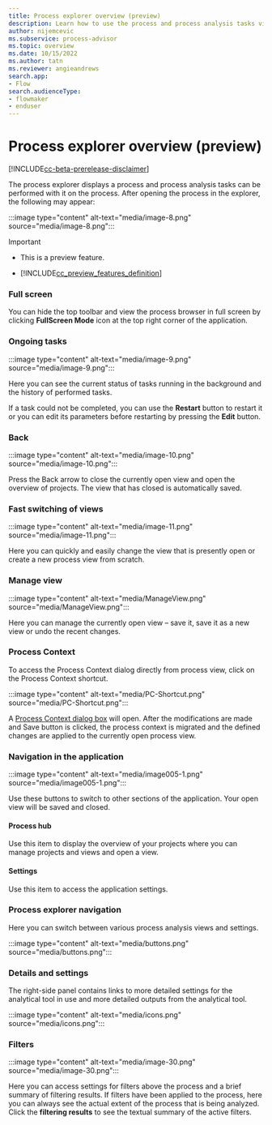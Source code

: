 ```yaml
---
title: Process explorer overview (preview)
description: Learn how to use the process and process analysis tasks view in the minit desktop application in process advisor.
author: nijemcevic
ms.subservice: process-advisor
ms.topic: overview
ms.date: 10/15/2022
ms.author: tatn
ms.reviewer: angieandrews
search.app:
- Flow
search.audienceType:
- flowmaker
- enduser
---
```


# Process explorer overview (preview)

[!INCLUDE[cc-beta-prerelease-disclaimer](../includes/cc-beta-prerelease-disclaimer.md)]

The process explorer displays a process and process analysis tasks can be performed with it on the process. After opening the process in the explorer, the following may appear:

:::image type="content" alt-text="media/image-8.png" source="media/image-8.png":::

> [!IMPORTANT]
> - This is a preview feature.
>
> - [!INCLUDE[cc_preview_features_definition](../includes/cc-preview-features-definition.md)]

### Full screen

You can hide the top toolbar and view the process browser in full screen by clicking **FullScreen Mode** icon at the top right corner of the application.

### Ongoing tasks

:::image type="content" alt-text="media/image-9.png" source="media/image-9.png":::

Here you can see the current status of tasks running in the background and the history of performed tasks.

If a task could not be completed, you can use the **Restart** button to restart it or you can edit its parameters before restarting by pressing the **Edit** button.

### Back

:::image type="content" alt-text="media/image-10.png" source="media/image-10.png":::

Press the Back arrow to close the currently open view and open the overview of projects. The view that has closed is automatically saved.

### Fast switching of views

:::image type="content" alt-text="media/image-11.png" source="media/image-11.png":::

Here you can quickly and easily change the view that is presently open or create a new process view from scratch.

### Manage view

:::image type="content" alt-text="media/ManageView.png" source="media/ManageView.png":::

Here you can manage the currently open view – save it, save it as a new view or undo the recent changes.

### Process Context

To access the Process Context dialog directly from process view, click on the Process Context shortcut.

:::image type="content" alt-text="media/PC-Shortcut.png" source="media/PC-Shortcut.png":::

A [Process Context dialog box](process-context.md) will open. After the modifications are made and Save button is clicked, the process context is migrated and the defined changes are applied to the currently open process view.

### Navigation in the application

:::image type="content" alt-text="media/image005-1.png" source="media/image005-1.png":::

Use these buttons to switch to other sections of the application. Your open view will be saved and closed.

#### Process hub

Use this item to display the overview of your projects where you can manage projects and views and open a view.

#### Settings

Use this item to access the application settings.

### Process explorer navigation

Here you can switch between various process analysis views and settings.

:::image type="content" alt-text="media/buttons.png" source="media/buttons.png":::

### Details and settings

The right-side panel contains links to more detailed settings for the analytical tool in use and more detailed outputs from the analytical tool.

:::image type="content" alt-text="media/icons.png" source="media/icons.png":::

### Filters

:::image type="content" alt-text="media/image-30.png" source="media/image-30.png":::

Here you can access settings for filters above the process and a brief summary of filtering results. If filters have been applied to the process, here you can always see the actual extent of the process that is being analyzed. Click the **filtering results** to see the textual summary of the active filters.


